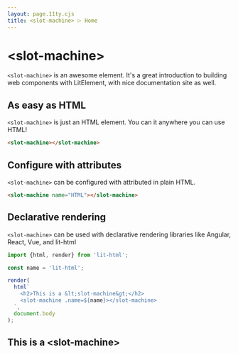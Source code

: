 ```yaml
---
layout: page.11ty.cjs
title: <slot-machine> ⌲ Home
---
```


# &lt;slot-machine>

`<slot-machine>` is an awesome element. It's a great introduction to building web components with LitElement, with nice documentation site as well.

## As easy as HTML

<section class="columns">
  <div>

`<slot-machine>` is just an HTML element. You can it anywhere you can use HTML!

```html
<slot-machine></slot-machine>
```

  </div>
  <div>

<slot-machine></slot-machine>

  </div>
</section>

## Configure with attributes

<section class="columns">
  <div>

`<slot-machine>` can be configured with attributed in plain HTML.

```html
<slot-machine name="HTML"></slot-machine>
```

  </div>
  <div>

<slot-machine name="HTML"></slot-machine>

  </div>
</section>

## Declarative rendering

<section class="columns">
  <div>

`<slot-machine>` can be used with declarative rendering libraries like Angular, React, Vue, and lit-html

```js
import {html, render} from 'lit-html';

const name = 'lit-html';

render(
  html`
    <h2>This is a &lt;slot-machine&gt;</h2>
    <slot-machine .name=${name}></slot-machine>
  `,
  document.body
);
```

  </div>
  <div>

<h2>This is a &lt;slot-machine&gt;</h2>
<slot-machine name="lit-html"></slot-machine>

  </div>
</section>
